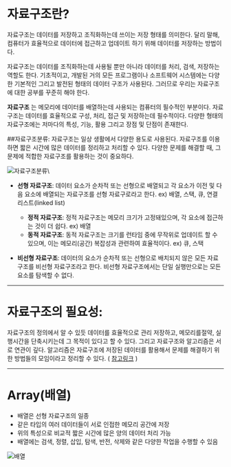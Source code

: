자료구조란?
=======================
자료구조는 데이터를 저장하고 조직화하는데 쓰이는 저장 형태를 의미한다. 달리 말해, 컴퓨터가 효율적으로 데이터에 접근하고 업데이트 하기 위해 데이터를 저장하는 방법이다.

자료구조는 데이터를 조직화하는데 사용될 뿐만 아니라 데이터를 처리, 검색, 저장하는 역할도 한다. 기초적이고, 개발된 거의 모든 프로그램이나 소프트웨어 시스템에는 다양한 기본적인 그리고 발전된 형태의 데이터 구조가 사용된다. 그러므로 우리는 자료구조에 대한 공부를 꾸준히 해야 한다.

__자료구조__ 는 메모리에 데이터를 배열하는데 사용되는 컴퓨터의 필수적인 부분이다. 자료구조는 데이터를 효율적으로 구성, 처리, 접근 및 저장하는데 필수적이다. 다양한 형태의 자료구조에는 저마다의 특성, 기능, 활용 그리고 장점 및 단점이 존재한다.

##자료구조분류:
자료구조는 일상 생활에서 다양한 용도로 사용된다. 자료구조를 이용하면 짧은 시간에 많은 데이터를 정리하고 처리할 수 있다. 다양한 문제를 해결할 때, 그 문제에 적합한 자료구조를 활용하는 것이 중요하다. 

![자료구조분류](https://media.geeksforgeeks.org/wp-content/uploads/20220520182504/ClassificationofDataStructure-660x347.jpg)\

* __선형 자료구조__: 데이터 요소가 순차적 또는 선형으로 배열되고 각 요소가 이전 및 다음 요소에 배열되는 자료구조를 선형 자료구로라고 한다.
ex) 배열, 스택, 큐, 연결 리스트(linked list)
  * __정적 자료구조__: 정적 자료구조는 메모리 크기가 고정돼있으며, 각 요소에 접근하는 것이 더 쉽다.
    ex) 배열
  * __동적 자료구조__: 동적 자료구조는 크기를 런타임 중에 무작위로 업데이트 할 수 있으며, 이는 메모리(공간) 복잡성과 관련하여 효율적이다.
    ex) 큐, 스택

* __비선형 자료구조__: 데이터의 요소가 순차적 또는 선형으로 배치되지 않은 모든 자료구조를 비선형 자료구조라고 한다. 비선형 자료구조에서는 단일 실행만으로는 모든 요소를 탐색할 수 없다.

* * *

# 자료구조의 필요성:
자료구조의 정의에서 알 수 있듯 데이터를 효율적으로 관리 저장하고, 메모리를절약, 실행시간을 단축시키는데 그 목적이 있다고 할 수 있다.  그리고 자료구조와 알고리즘은 서로 연관이 깊다. 알고리즘은 자료구조에 저장된 데이터를 활용해서 문제를 해결하기 위한 방법들의 모임이라고 정리할 수 있다. ( [참고링크](https://re-code-cord.tistory.com/entry/%EC%9E%90%EB%A3%8C%EA%B5%AC%EC%A1%B0-%EC%9E%90%EB%A3%8C%EA%B5%AC%EC%A1%B0-%EC%99%9C-%EA%B7%B8%EB%A0%87%EA%B2%8C-%EC%A4%91%EC%9A%94%ED%95%A0%EA%B9%8C#:~:text=%EC%9E%90%EB%A3%8C%EA%B5%AC%EC%A1%B0%EB%8A%94%20%EC%BB%B4%ED%93%A8%ED%84%B0%EA%B3%BC%ED%95%99%EC%97%90%EC%84%9C%20%EC%95%8C%EA%B3%A0%EB%A6%AC%EC%A6%98%EA%B3%BC%20%ED%95%A8%EA%BB%98%20%EA%B0%80%EC%9E%A5%20%EC%A4%91%EC%9A%94%ED%95%9C%20%EA%B8%B0%EC%B4%88%EC%9D%B4%EB%A1%A0%EC%9D%B4%EB%8B%A4.%20%EC%99%9C,%EC%A0%88%EC%95%BD%ED%95%98%EA%B1%B0%EB%82%98%20%EC%8B%A4%ED%96%89%EC%8B%9C%EA%B0%84%EC%9D%84%20%EB%8B%A8%EC%B6%95%EC%8B%9C%ED%82%A4%EB%8A%94%20%EB%93%B1%EC%97%90%20%EB%AA%A9%EC%A0%81%EC%9D%84%20%EB%91%90%EA%B3%A0%20%EC%9E%88%EB%8B%A4%EB%8A%94%20%EA%B2%83%EC%9D%B4%EB%8B%A4.) ) 

* * *
# Array(배열) 
* 배열은 선형 자료구조의 일종
* 같은 타입의 여러 데이터들이 서로 인접한 메모리 공간에 저장
* 위의 특성으로 비교적 짧은 시간에 많은 양의 데이터 처리 가능
* 배열에는 검색, 정렬, 삽입, 탐색, 반전, 삭제와 같은 다양한 작업을 수행할 수 있음

![배열](https://media.geeksforgeeks.org/wp-content/uploads/Arrays-1.png)
